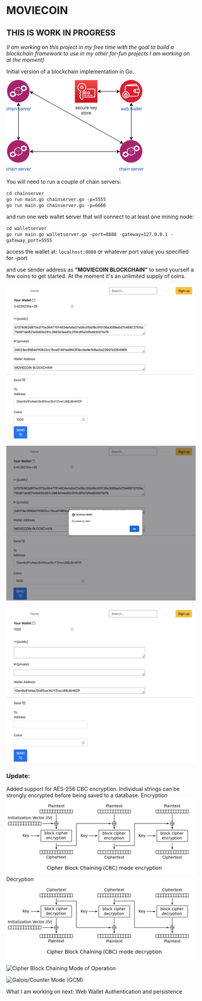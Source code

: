 # MOVIECOIN

## THIS IS WORK IN PROGRESS
_(I am working on this project in my free time with the goal to build a blockchain framework to use in my other for-fun projects I am working on at the moment)_

Initial version of a blockchain implementation in Go.

![Moviecoin blockchain](/design/Moviecoin.png)

You will need to run a couple of chain servers:
```
cd chainserver
go run main.go chainserver.go -p=5555
go run main.go chainserver.go -p=6666
```

and run one web wallet server that will connect to at least one mining node:
```
cd walletserver
go run main.go walletserver.go -port=8888 -gateway=127.0.0.1 -gateway_port=5555
```

access the wallet at: `localhost:8888` or whatever port value you specified for -port

and use sender address as **"MOVIECOIN BLOCKCHAIN"**
to send yourself a few coins to get started. At the moment it's an unlimited supply of coins.


![Moviecoin landing page](/design/send-1.jpeg)

![Moviecoin send from blockcahin](/design/send-2.jpeg)

![Moviecoin update wallet amount](/design/send-3.jpeg)

### Update:
Added support for AES-256 CBC encryption. Individual strings can be strongly encrypted before being saved to a database.
Encryption
![Moviecoin AES Cipher Block Chaining](/design/CBC-encryption.png)
Decryption
![Moviecoin AES Cipher Block Chaining](/design/CBC-decryption.png)

![Cipher Block Chaining Mode of Operation](https://en.wikipedia.org/wiki/Block_cipher_mode_of_operation)

![Galois/Counter Mode (GCM)](https://en.wikipedia.org/wiki/Galois/Counter_Mode)

What I am working on next: Web Wallet Authentication and persistence

